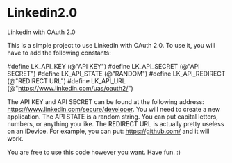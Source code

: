 Linkedin2.0
===========

Linkedin with OAuth 2.0

This is a simple project to use LinkedIn with OAuth 2.0.
To use it, you will have to add the following constants:

#define LK_API_KEY (@"API KEY")
#define LK_API_SECRET (@"API SECRET")
#define LK_API_STATE (@"RANDOM")
#define LK_API_REDIRECT (@"REDIRECT URL")
#define LK_API_URL (@"https://www.linkedin.com/uas/oauth2/")

The API KEY and API SECRET can be found at the following address: https://www.linkedin.com/secure/developer. You will need to create a new application.
The API STATE is a random string. You can put capital letters, numbers, or anything you like.
The REDIRECT URL is actually pretty useless on an iDevice. For example, you can put: https://github.com/ and it will work.

You are free to use this code however you want.
Have fun. :)

